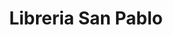 ---
title: "Libreria San Pablo"
url: /san-fernando-del-valle-de-catamarca/libreria-san-pablo/
shop: material de oficina
---